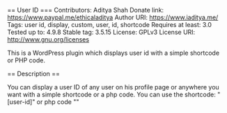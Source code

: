 == User ID ===
Contributors: Aditya Shah
Donate link: https://www.paypal.me/ethicaladitya
Author URI: https://www.iaditya.me/
Tags: user id, display, custom, user, id, shortcode
Requires at least: 3.0
Tested up to: 4.9.8
Stable tag: 3.5.15
License: GPLv3
License URI: http://www.gnu.org/licenses

This is a WordPress plugin which displays user id with a simple shortcode or PHP code.

== Description ==

You can display a user ID of any user on his profile page or anywhere you want with a simple shortcode or a php code. 
You can use the shortcode: "[user-id]" or php code "<?php echo do_shortcode("[user-id]"); ?>"